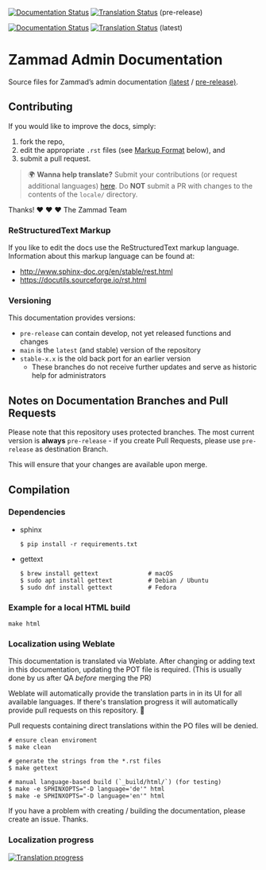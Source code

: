 [![Documentation Status][badge_pre-release]][docs_pre-release]
[![Translation Status][tbadge_pre-release]][wbetranslate_pre-release] (pre-release)

[![Documentation Status][badge_latest]][docs_latest]
[![Translation Status][tbadge_latest]][wbetranslate_latest] (latest)

# Zammad Admin Documentation

Source files for Zammad’s admin documentation [(latest][docs_latest] / [pre-release)][docs_pre-release].

## Contributing

If you would like to improve the docs, simply:

1. fork the repo,
2. edit the appropriate `.rst` files
   (see [Markup Format](#restructuredtext-markup) below), and
3. submit a pull request.

> 🌍 **Wanna help translate?** Submit your contributions
> (or request additional languages) [here][wbetranslate_pre-release].
> Do **NOT** submit a PR with changes to the contents of the `locale/` directory.

Thanks! ❤ ❤ ❤
   The Zammad Team

### ReStructuredText Markup

If you like to edit the docs use the ReStructuredText markup language.
Information about this markup language can be found at:

- http://www.sphinx-doc.org/en/stable/rest.html
- https://docutils.sourceforge.io/rst.html

### Versioning

This documentation provides versions:

- ``pre-release`` can contain develop, not yet released functions and changes
- ``main`` is the ``latest`` (and stable) version of the repository
- ``stable-x.x`` is the old back port for an earlier version
  - These branches do not receive further updates and serve as historic help
    for administrators

## Notes on Documentation Branches and Pull Requests

Please note that this repository uses protected branches.
The most current version is **always**  ``pre-release`` - if you create
Pull Requests, please use ``pre-release`` as destination Branch.

This will ensure that your changes are available upon merge.

## Compilation

### Dependencies

* sphinx

  ```
  $ pip install -r requirements.txt
  ```

* gettext

  ```
  $ brew install gettext              # macOS
  $ sudo apt install gettext          # Debian / Ubuntu
  $ sudo dnf install gettext          # Fedora
  ```

### Example for a local HTML build

```
make html
```

### Localization using Weblate

This documentation is translated via Weblate.
After changing or adding text in this documentation, updating the POT file
is required. (This is usually done by us after QA *before* merging the PR)

Weblate will automatically provide the translation parts in in its UI for
all available languages. If there's translation progress it will automatically
provide pull requests on this repository. 🎉

Pull requests containing direct translations within the PO files will be denied.

```
# ensure clean enviroment
$ make clean

# generate the strings from the *.rst files
$ make gettext

# manual language-based build (`_build/html/`) (for testing)
$ make -e SPHINXOPTS="-D language='de'" html
$ make -e SPHINXOPTS="-D language='en'" html
```

If you have a problem with creating / building the documentation,
please create an issue. Thanks.

### Localization progress

[![Translation progress][tprogress]][wbetranslate_pre-release]

[badge_latest]: https://readthedocs.org/projects/zammad-admin-documentation/badge/?version=latest
[docs_latest]: https://admin-docs.zammad.org/en/latest/

[badge_pre-release]: https://readthedocs.org/projects/zammad-admin-documentation/badge/?version=pre-release
[docs_pre-release]: https://admin-docs.zammad.org/en/pre-release/

[tbadge_pre-release]: https://translations.zammad.org/widgets/documentations/-/admin-documentation-pre-release/svg-badge.svg
[wbetranslate_pre-release]: https://translations.zammad.org/projects/documentations/admin-documentation-pre-release/

[tbadge_latest]: https://translations.zammad.org/widgets/documentations/-/admin-documentation-latest/svg-badge.svg
[wbetranslate_latest]: https://translations.zammad.org/projects/documentations/admin-documentation-latest/

[tprogress]: https://translations.zammad.org/widgets/documentations/-/admin-documentation-pre-release/horizontal-auto.svg

